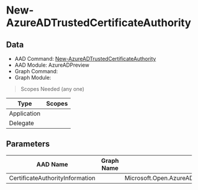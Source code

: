 # New-AzureADTrustedCertificateAuthority

## Data

+ AAD Command: [New-AzureADTrustedCertificateAuthority](https://docs.microsoft.com/en-us/powershell/module/AzureADPreview/New-AzureADTrustedCertificateAuthority)
+ AAD Module: AzureADPreview
+ Graph Command: 
+ Graph Module: 

> Scopes Needed (any one)

|Type|Scopes|
|---|---|
|Application||
|Delegate||

## Parameters

|AAD Name|Graph Name|AAD Type|Graph Type|Infos|
|---|---|---|---|---|
|CertificateAuthorityInformation||Microsoft.Open.AzureAD.Model.CertificateAuthorityInformation|||

